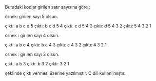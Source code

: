 Buradaki kodlar girilen satır sayısına göre : 

örnek: girilen sayı 5 olsun.

çıktı: a b c d 5
çıktı: b c d 5 4
çıktı: c d 5 4 3
çıktı: d 5 4 3 2
çıktı: 5 4 3 2 1


örnek : girilen sayı 4 olsun.

çıktı: a b c 4
çıktı: b c 4 3
çıktı: c 4 3 2
çıktı: 4 3 2 1


örnek : girilen sayı 3 olsun.

çıktı: a b 3
çıktı: b 3 2
çıktı: 3 2 1


şeklinde çıktı vermesi üzerine yazılmıştır. C dili kullanılmıştır.
